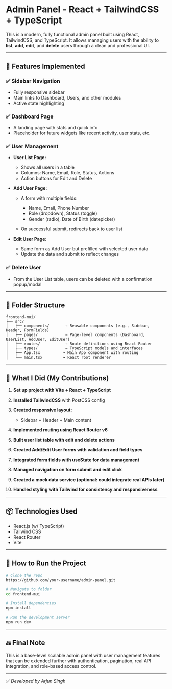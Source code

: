 # Admin Panel - React + TailwindCSS + TypeScript

This is a modern, fully functional admin panel built using React, TailwindCSS, and TypeScript. It allows managing users with the ability to **list**, **add**, **edit**, and **delete** users through a clean and professional UI.

---

## 🚀 Features Implemented

### ✅ Sidebar Navigation

* Fully responsive sidebar
* Main links to Dashboard, Users, and other modules
* Active state highlighting

### ✅ Dashboard Page

* A landing page with stats and quick info
* Placeholder for future widgets like recent activity, user stats, etc.

### ✅ User Management

* **User List Page:**

  * Shows all users in a table
  * Columns: Name, Email, Role, Status, Actions
  * Action buttons for Edit and Delete

* **Add User Page:**

  * A form with multiple fields:

    * Name, Email, Phone Number
    * Role (dropdown), Status (toggle)
    * Gender (radio), Date of Birth (datepicker)
  * On successful submit, redirects back to user list

* **Edit User Page:**

  * Same form as Add User but prefilled with selected user data
  * Update the data and submit to reflect changes

### ✅ Delete User

* From the User List table, users can be deleted with a confirmation popup/modal

---

## 📁 Folder Structure

```
frontend-mui/
├── src/
│   ├── components/       → Reusable components (e.g., Sidebar, Header, FormFields)
│   ├── pages/            → Page-level components (Dashboard, UserList, AddUser, EditUser)
│   ├── routes/           → Route definitions using React Router
│   ├── types/            → TypeScript models and interfaces
│   ├── App.tsx          → Main App component with routing
│   └── main.tsx         → React root renderer
```

---

## 🧠 What I Did (My Contributions)

1. **Set up project with Vite + React + TypeScript**
2. **Installed TailwindCSS** with PostCSS config
3. **Created responsive layout:**

   * Sidebar + Header + Main content
4. **Implemented routing using React Router v6**
5. **Built user list table with edit and delete actions**
6. **Created Add/Edit User forms with validation and field types**
7. **Integrated form fields with useState for data management**
8. **Managed navigation on form submit and edit click**
9. **Created a mock data service (optional: could integrate real APIs later)**
10. **Handled styling with Tailwind for consistency and responsiveness**

---

## 📦 Technologies Used

* React.js (w/ TypeScript)
* Tailwind CSS
* React Router
* Vite

---

## 📌 How to Run the Project

```bash
# Clone the repo
https://github.com/your-username/admin-panel.git

# Navigate to folder
cd frontend-mui

# Install dependencies
npm install

# Run the development server
npm run dev
```


---

## 🔚 Final Note

This is a base-level scalable admin panel with user management features that can be extended further with authentication, pagination, real API integration, and role-based access control.

---

✅ *Developed by Arjun Singh*
